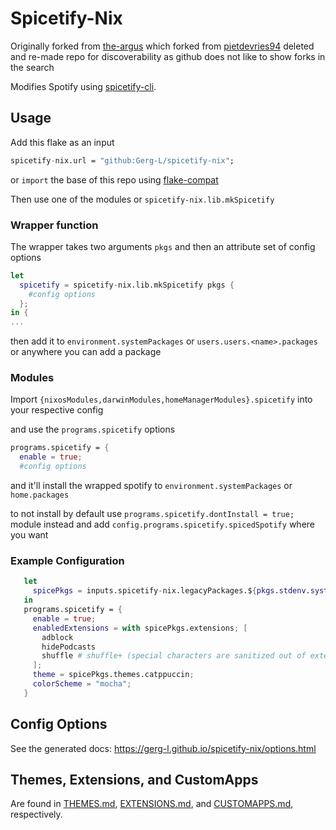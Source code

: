 # Spicetify-Nix

Originally forked from [the-argus](https://github.com/the-argus/spicetify-nix)
which forked from [pietdevries94](https://github.com/pietdevries94/spicetify-nix)
deleted and re-made repo for discoverability as github does not like to show forks in the search


Modifies Spotify using [spicetify-cli](https://github.com/spicetify/cli).

## Usage

Add this flake as an input
```nix
spicetify-nix.url = "github:Gerg-L/spicetify-nix";
```

or `import` the base of this repo using [flake-compat](https://github.com/edolstra/flake-compat)

Then use one of the modules or `spicetify-nix.lib.mkSpicetify`


### Wrapper function
The wrapper takes two arguments `pkgs` and then an attribute set of config options

```nix
let
  spicetify = spicetify-nix.lib.mkSpicetify pkgs {
    #config options
  };
in {
...
```
then add it to `environment.systemPackages` or `users.users.<name>.packages` or anywhere you can add a package

### Modules
Import `{nixosModules,darwinModules,homeManagerModules}.spicetify` into your respective config

and use the `programs.spicetify` options

```nix
programs.spicetify = {
  enable = true;
  #config options
```

and it'll install the wrapped spotify to `environment.systemPackages` or `home.packages`

to not install by default use `programs.spicetify.dontInstall = true;` module instead and add `config.programs.spicetify.spicedSpotify` where you want

### Example Configuration

```nix
   let
     spicePkgs = inputs.spicetify-nix.legacyPackages.${pkgs.stdenv.system};
   in
   programs.spicetify = {
     enable = true;
     enabledExtensions = with spicePkgs.extensions; [
       adblock
       hidePodcasts
       shuffle # shuffle+ (special characters are sanitized out of extension names)
     ];
     theme = spicePkgs.themes.catppuccin;
     colorScheme = "mocha";
   }
```

## Config Options

See the generated docs:
<https://gerg-l.github.io/spicetify-nix/options.html>

## Themes, Extensions, and CustomApps

Are found in [THEMES.md](./docs/THEMES.md), [EXTENSIONS.md](./docs/EXTENSIONS.md), and
[CUSTOMAPPS.md](./docs/CUSTOMAPPS.md), respectively.
